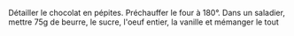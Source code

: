Détailler le chocolat en pépites.
Préchauffer le four à 180°.
Dans un saladier, mettre 75g de beurre, le sucre, l'oeuf entier, la vanille et mémanger le tout